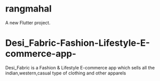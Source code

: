 
# rangmahal

A new Flutter project.

# Desi_Fabric-Fashion-Lifestyle-E-commerce-app-
Desi_Fabric is a Fashion &amp; Lifestyle E-commerce app which sells all the indian,western,casual type of clothing and other apparels

